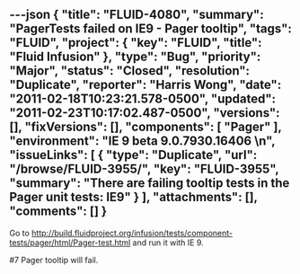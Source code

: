 ---json
{
  "title": "FLUID-4080",
  "summary": "PagerTests failed on IE9 - Pager tooltip",
  "tags": "FLUID",
  "project": {
    "key": "FLUID",
    "title": "Fluid Infusion"
  },
  "type": "Bug",
  "priority": "Major",
  "status": "Closed",
  "resolution": "Duplicate",
  "reporter": "Harris Wong",
  "date": "2011-02-18T10:23:21.578-0500",
  "updated": "2011-02-23T10:17:02.487-0500",
  "versions": [],
  "fixVersions": [],
  "components": [
    "Pager"
  ],
  "environment": "IE 9 beta 9.0.7930.16406&#x20;\n",
  "issueLinks": [
    {
      "type": "Duplicate",
      "url": "/browse/FLUID-3955/",
      "key": "FLUID-3955",
      "summary": "There are failing tooltip tests in the Pager unit tests: IE9"
    }
  ],
  "attachments": [],
  "comments": []
}
---
Go to <http://build.fluidproject.org/infusion/tests/component-tests/pager/html/Pager-test.html> and run it with IE 9.

\#7 Pager tooltip will fail. &#x20;

        